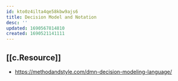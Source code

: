 ```yaml
---
id: kto0z4ilta4qe58kbw9ajs6
title: Decision Model and Notation
desc: ''
updated: 1690567814810
created: 1690521141111
---
```




## [[c.Resource]]

- https://methodandstyle.com/dmn-decision-modeling-language/
